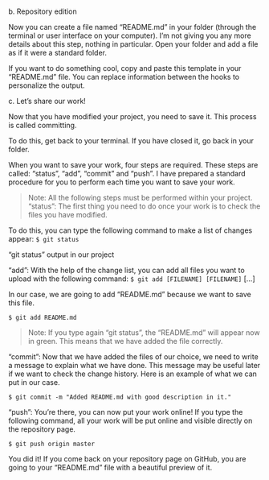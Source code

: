 ####
b. Repository edition

Now you can create a file named “README.md” in your folder (through the terminal or user interface on your computer). I’m not giving you any more details about this step, nothing in particular. Open your folder and add a file as if it were a standard folder.

If you want to do something cool, copy and paste this template in your “README.md” file. You can replace information between the hooks to personalize the output.

c. Let’s share our work!

Now that you have modified your project, you need to save it. This process is called committing.

To do this, get back to your terminal. If you have closed it, go back in your folder.

When you want to save your work, four steps are required. These steps are called: “status”, “add”, “commit” and “push”. I have prepared a standard procedure for you to perform each time you want to save your work.

> Note: All the following steps must be performed within your project.
“status”: The first thing you need to do once your work is to check the files you have modified.

To do this, you can type the following command to make a list of changes appear:
`$ git status`


“git status” output in our project


“add”: With the help of the change list, you can add all files you want to upload with the following command:
`$ git add [FILENAME] [FILENAME]` [...]

In our case, we are going to add “README.md” because we want to save this file.

`$ git add README.md`

> Note: If you type again “git status”, the “README.md” will appear now in green. This means that we have added the file correctly.





“commit”: Now that we have added the files of our choice, we need to write a message to explain what we have done. This message may be useful later if we want to check the change history. Here is an example of what we can put in our case.

`$ git commit -m "Added README.md with good description in it."`

“push”: You’re there, you can now put your work online! If you type the following command, all your work will be put online and visible directly on the repository page.

`$ git push origin master`

You did it! If you come back on your repository page on GitHub, you are going to your “README.md” file with a beautiful preview of it.
